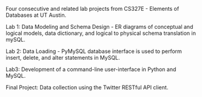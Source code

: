 Four consecutive and related lab projects from CS327E - Elements of Databases at UT Austin. 

Lab 1: Data Modeling and Schema Design - ER diagrams of conceptual and logical models, data dictionary, and logical to physical schema translation in mySQL.

Lab 2: Data Loading - PyMySQL database interface is used to perform insert, delete, and alter statements in MySQL.

Lab3: Development of a command-line user-interface in Python and MySQL.

Final Project: Data collection using the Twitter RESTful API client.
